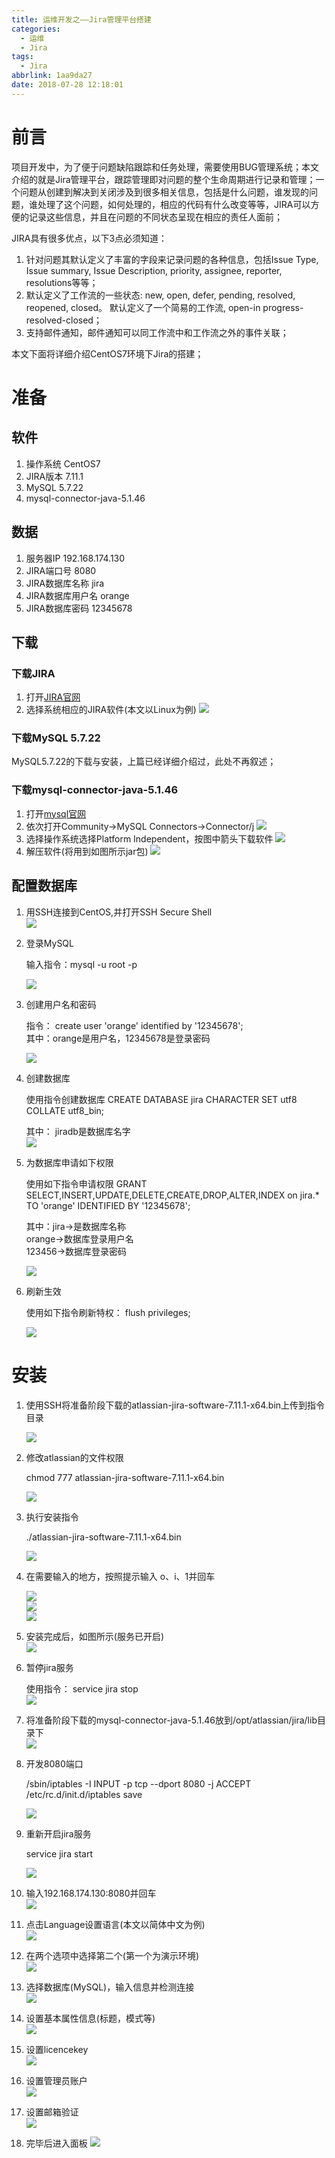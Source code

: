 ```yaml
---
title: 运维开发之——Jira管理平台搭建
categories:
  - 运维
  - Jira
tags:
  - Jira
abbrlink: 1aa9da27
date: 2018-07-28 12:18:01
---
```

# 前言
项目开发中，为了便于问题缺陷跟踪和任务处理，需要使用BUG管理系统；本文介绍的就是Jira管理平台，跟踪管理即对问题的整个生命周期进行记录和管理；一个问题从创建到解决到关闭涉及到很多相关信息，包括是什么问题，谁发现的问题，谁处理了这个问题，如何处理的，相应的代码有什么改变等等，JIRA可以方便的记录这些信息，并且在问题的不同状态呈现在相应的责任人面前；      

JIRA具有很多优点，以下3点必须知道：    

1. 针对问题其默认定义了丰富的字段来记录问题的各种信息，包括Issue Type, Issue summary, Issue Description, priority, assignee, reporter, resolutions等等；   
2. 默认定义了工作流的一些状态: new, open, defer, pending, resolved, reopened, closed。 默认定义了一个简易的工作流, open-in progress-resolved-closed；   
3. 支持邮件通知，邮件通知可以同工作流中和工作流之外的事件关联；

本文下面将详细介绍CentOS7环境下Jira的搭建；        
   
<!--more-->

# 准备  
## 软件  
1. 操作系统 CentOS7  
2. JIRA版本 7.11.1
3. MySQL 5.7.22 
4. mysql-connector-java-5.1.46

## 数据
1. 服务器IP 192.168.174.130 
2. JIRA端口号 8080
3. JIRA数据库名称 jira
4. JIRA数据库用户名 orange
5. JIRA数据库密码 12345678

## 下载 
### 下载JIRA  
1. 打开[JIRA官网][1] 
2. 选择系统相应的JIRA软件(本文以Linux为例) 
![][2]  
### 下载MySQL 5.7.22  
MySQL5.7.22的下载与安装，上篇已经详细介绍过，此处不再叙述；  
### 下载mysql-connector-java-5.1.46   
1. 打开[mysql官网][3]
2. 依次打开Community->MySQL Connectors->Connector/j 
![][4]
3. 选择操作系统选择Platform Independent，按图中箭头下载软件 
![][5]  
4. 解压软件(将用到如图所示jar包)
![][6]
## 配置数据库
1. 用SSH连接到CentOS,并打开SSH Secure Shell  
![][7]  
2. 登录MySQL  
	
	输入指令：mysql -u root -p      

	![][8]  
3. 创建用户名和密码
	
	指令：	create user 'orange' identified by '12345678';    
	其中：orange是用户名，12345678是登录密码      

	![][9]  
4. 创建数据库   

	使用指令创建数据库  	CREATE DATABASE jira CHARACTER SET utf8 COLLATE utf8_bin;

	其中： jiradb是数据库名字    
	![][10]
5. 为数据库申请如下权限   

	使用如下指令申请权限	GRANT SELECT,INSERT,UPDATE,DELETE,CREATE,DROP,ALTER,INDEX on jira.* TO 'orange' IDENTIFIED BY '12345678';

	其中：jira->是数据库名称   
	orange->数据库登录用户名    
	123456->数据库登录密码  

	![][11]  
6. 刷新生效 

	使用如下指令刷新特权： flush privileges;     

	![][12]  

# 安装  
1. 使用SSH将准备阶段下载的atlassian-jira-software-7.11.1-x64.bin上传到指令目录  

	![][13]  
2. 修改atlassian的文件权限  

	chmod 777 atlassian-jira-software-7.11.1-x64.bin   

	![][14]  
3. 执行安装指令 

	./atlassian-jira-software-7.11.1-x64.bin     

	![][15]  
4. 在需要输入的地方，按照提示输入 o、i、1并回车  

	![][16]  
	![][17]  
	![][18]  
5. 安装完成后，如图所示(服务已开启)  
![][19] 

6. 暂停jira服务  
	
	使用指令： service jira stop  
	![][20]  
7. 将准备阶段下载的mysql-connector-java-5.1.46放到/opt/atlassian/jira/lib目录下  
	![][21]
8. 开发8080端口 

	/sbin/iptables -I INPUT -p tcp --dport 8080 -j ACCEPT    
	/etc/rc.d/init.d/iptables save   

	![][22]

9. 重新开启jira服务

	service jira start  

	![][23]  

10. 输入192.168.174.130:8080并回车   
![][24]
11. 点击Language设置语言(本文以简体中文为例)   
![][25]  
12. 在两个选项中选择第二个(第一个为演示环境)   
![][26]  
13. 选择数据库(MySQL)，输入信息并检测连接   
![][27]  
14. 设置基本属性信息(标题，模式等)    
![][28]  
15. 设置licencekey    
![][29] 
16. 设置管理员账户   
![][30]  
17. 设置邮箱验证    
![][31]  
18. 完毕后进入面板
![][32]  









[1]: https://www.atlassian.com/software/jira/download
[2]: https://cdn.jsdelivr.net/gh/PGzxc/CDN@master/blog-image/jira-download.png
[3]: https://dev.mysql.com/downloads/connector/
[4]: https://cdn.jsdelivr.net/gh/PGzxc/CDN@master/blog-image/jira-mysql-connect-select.png
[5]: https://cdn.jsdelivr.net/gh/PGzxc/CDN@master/blog-image/jira-connector-j-download.png
[6]: https://cdn.jsdelivr.net/gh/PGzxc/CDN@master/blog-image/jira-mysql-connector-j-unzip.png
[7]: https://cdn.jsdelivr.net/gh/PGzxc/CDN@master/blog-image/jira-ssh-shell.png
[8]: https://cdn.jsdelivr.net/gh/PGzxc/CDN@master/blog-image/jira-mysql-login.png
[9]: https://cdn.jsdelivr.net/gh/PGzxc/CDN@master/blog-image/jira-mysql-create-user.png
[10]: https://cdn.jsdelivr.net/gh/PGzxc/CDN@master/blog-image/jira-create-database.png
[11]: https://cdn.jsdelivr.net/gh/PGzxc/CDN@master/blog-image/jira-database-grant.png
[12]: https://cdn.jsdelivr.net/gh/PGzxc/CDN@master/blog-image/jira-mysql-flush-privileges.png
[13]: https://cdn.jsdelivr.net/gh/PGzxc/CDN@master/blog-image/jira-move-position.png
[14]: https://cdn.jsdelivr.net/gh/PGzxc/CDN@master/blog-image/jira-chmod-atlassian.png
[15]: https://cdn.jsdelivr.net/gh/PGzxc/CDN@master/blog-image/jira-install-atlassian.png
[16]: https://cdn.jsdelivr.net/gh/PGzxc/CDN@master/blog-image/jira-install-1.png
[17]: https://cdn.jsdelivr.net/gh/PGzxc/CDN@master/blog-image/jira-install-i.png
[18]: https://cdn.jsdelivr.net/gh/PGzxc/CDN@master/blog-image/jira-install-y.png
[19]: https://cdn.jsdelivr.net/gh/PGzxc/CDN@master/blog-image/jira-install-finish.png
[20]: https://cdn.jsdelivr.net/gh/PGzxc/CDN@master/blog-image/jira-service-stop.png
[21]: https://cdn.jsdelivr.net/gh/PGzxc/CDN@master/blog-image/jira-mysql-connector-move.png
[22]: https://cdn.jsdelivr.net/gh/PGzxc/CDN@master/blog-image/jira-port-8080.png
[23]: https://cdn.jsdelivr.net/gh/PGzxc/CDN@master/blog-image/jira-service-start.png
[24]: https://cdn.jsdelivr.net/gh/PGzxc/CDN@master/blog-image/jira-setup.png
[25]: https://cdn.jsdelivr.net/gh/PGzxc/CDN@master/blog-image/jira-language.png
[26]: https://cdn.jsdelivr.net/gh/PGzxc/CDN@master/blog-image/jira-guide-first.png
[27]: https://cdn.jsdelivr.net/gh/PGzxc/CDN@master/blog-image/jira-test-connect.png
[28]: https://cdn.jsdelivr.net/gh/PGzxc/CDN@master/blog-image/jira-guide-attribute.png
[29]: https://cdn.jsdelivr.net/gh/PGzxc/CDN@master/blog-image/jira-guide-key.png
[30]: https://cdn.jsdelivr.net/gh/PGzxc/CDN@master/blog-image/jira-admin.png
[31]: https://cdn.jsdelivr.net/gh/PGzxc/CDN@master/blog-image/jira-emai-verify.png
[32]: https://cdn.jsdelivr.net/gh/PGzxc/CDN@master/blog-image/jira-panel.png